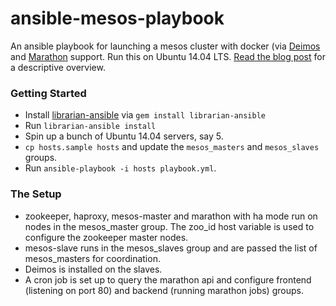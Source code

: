 ansible-mesos-playbook
======================

An ansible playbook for launching a mesos cluster with docker (via [Deimos](https://github.com/mesosphere/deimos) and [Marathon](https://github.com/mesosphere/marathon) support. Run this on Ubuntu 14.04 LTS. [Read the blog post](http://blog.michaelhamrah.com/2014/06/setting-up-a-multi-node-mesos-cluster-running-docker-haproxy-and-marathon-with-ansible/) for a descriptive overview.

### Getting Started

* Install [librarian-ansible](https://github.com/bcoe/librarian-ansible) via ```gem install librarian-ansible```
* Run ```librarian-ansible install```
* Spin up a bunch of Ubuntu 14.04 servers, say 5.
* ```cp hosts.sample hosts``` and update the ```mesos_masters``` and ```mesos_slaves``` groups.
* Run ```ansible-playbook -i hosts playbook.yml```.

### The Setup

* zookeeper, haproxy, mesos-master and marathon with ha mode run on nodes in the mesos_master group. The zoo_id host variable is used to configure the zookeeper master nodes.
* mesos-slave runs in the mesos_slaves group and are passed the list of mesos_masters for coordination.
* Deimos is installed on the slaves.
* A cron job is set up to query the marathon api and configure frontend (listening on port 80) and backend (running marathon jobs) groups.
